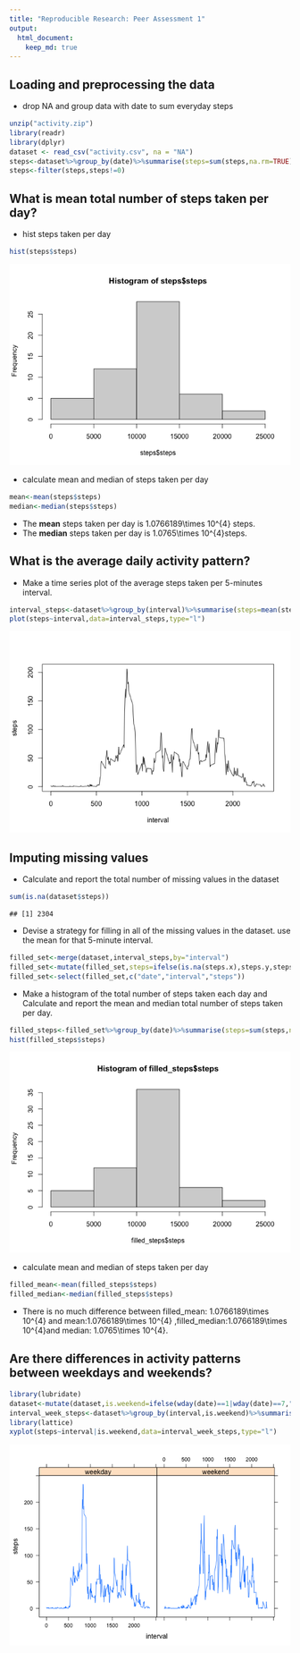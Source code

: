 ```yaml
---
title: "Reproducible Research: Peer Assessment 1"
output: 
  html_document:
    keep_md: true
---
```



## Loading and preprocessing the data
* drop NA and group data with date to sum everyday steps

```r
unzip("activity.zip")
library(readr)
library(dplyr)
dataset <- read_csv("activity.csv", na = "NA")
steps<-dataset%>%group_by(date)%>%summarise(steps=sum(steps,na.rm=TRUE))
steps<-filter(steps,steps!=0)
```


## What is mean total number of steps taken per day?
* hist steps taken per day

```r
hist(steps$steps)
```

![](PA1_template_files/figure-html/unnamed-chunk-2-1.png)<!-- -->

* calculate mean and median of steps taken per day

```r
mean<-mean(steps$steps)
median<-median(steps$steps)
```
* The **mean**  steps taken per day is 1.0766189\times 10^{4} steps.
* The **median** steps taken per day is 1.0765\times 10^{4}steps.

## What is the average daily activity pattern?
* Make a time series plot of the average steps taken per 5-minutes interval.

```r
interval_steps<-dataset%>%group_by(interval)%>%summarise(steps=mean(steps,na.rm=TRUE))
plot(steps~interval,data=interval_steps,type="l")
```

![](PA1_template_files/figure-html/unnamed-chunk-4-1.png)<!-- -->

## Imputing missing values
* Calculate and report the total number of missing values in the dataset 

```r
sum(is.na(dataset$steps))
```

```
## [1] 2304
```

* Devise a strategy for filling in all of the missing values in the dataset. use the mean for that 5-minute interval.

```r
filled_set<-merge(dataset,interval_steps,by="interval")
filled_set<-mutate(filled_set,steps=ifelse(is.na(steps.x),steps.y,steps.x))
filled_set<-select(filled_set,c("date","interval","steps"))
```

* Make a histogram of the total number of steps taken each day and Calculate and report the mean and median total number of steps taken per day. 

```r
filled_steps<-filled_set%>%group_by(date)%>%summarise(steps=sum(steps,na.rm=TRUE))
hist(filled_steps$steps)
```

![](PA1_template_files/figure-html/unnamed-chunk-7-1.png)<!-- -->

* calculate mean and median of steps taken per day

```r
filled_mean<-mean(filled_steps$steps)
filled_median<-median(filled_steps$steps)
```
* There is no much difference between filled_mean: 1.0766189\times 10^{4} and mean:1.0766189\times 10^{4} ,filled_median:1.0766189\times 10^{4}and median: 1.0765\times 10^{4}. 


## Are there differences in activity patterns between weekdays and weekends?

```r
library(lubridate)
dataset<-mutate(dataset,is.weekend=ifelse(wday(date)==1|wday(date)==7,"weekend","weekday"))
interval_week_steps<-dataset%>%group_by(interval,is.weekend)%>%summarise(steps=mean(steps,na.rm=TRUE))
library(lattice)
xyplot(steps~interval|is.weekend,data=interval_week_steps,type="l")
```

![](PA1_template_files/figure-html/unnamed-chunk-9-1.png)<!-- -->

